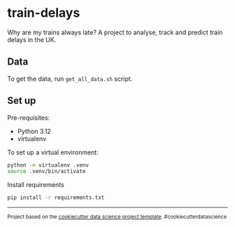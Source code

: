train-delays
==============================

Why are my trains always late?
A project to analyse, track and predict train delays in the UK.

## Data

To get the data, run `get_all_data.sh` script.

## Set up

Pre-requisites: 

- Python 3.12
- virtualenv

To set up a virtual environment:

```bash
python -m virtualenv .venv
source .venv/bin/activate
```

Install requirements

```bash
pip install -r requirements.txt
```

--------

<p><small>Project based on the <a target="_blank" href="https://drivendata.github.io/cookiecutter-data-science/">cookiecutter data science project template</a>. #cookiecutterdatascience</small></p>
